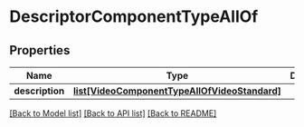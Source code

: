 # DescriptorComponentTypeAllOf

## Properties
Name | Type | Description | Notes
------------ | ------------- | ------------- | -------------
**description** | [**list[VideoComponentTypeAllOfVideoStandard]**](VideoComponentTypeAllOfVideoStandard.md) |  | [optional] 

[[Back to Model list]](../README.md#documentation-for-models) [[Back to API list]](../README.md#documentation-for-api-endpoints) [[Back to README]](../README.md)



